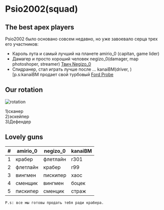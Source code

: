 # Psio2002(squad)
## The best apex players

Psio2002 было основано совсем недавно, но уже завоевало серца трех его участников:
- Кароль лута и самый лучший на планете amirio_0 (capitan, game lider) 
- Дамагер и просто хороший человек negizo_0(damager, map photoshoper, streamer) [Твич Negizo_0](https://www.twitch.tv/negizo_0)
- Спидранер, стал играть лучше после ... kanaiBM(driver, )   
[p.s:kanaiBM продает свой турбовый [Ford Probe](https://www.mashina.kg/details/ford-probe-61b4c5548937c724452850)

## Our rotation
![rotation](https://lh5.googleusercontent.com/6sKVPEc8SYY3ZFXOr1lLG29DOEzthAD24JFy6hu22WZZVEbHqcXh257_8g1MO61vjJ5hykQU12dxubputrzmmJFgM5j72pGrxbQg4q6mcJ5vvKuxYGFjLyvEGIned1lxsg=w1280)

1)сканер <br/>
2)эскейпер<br/>
3)Дефендер

## Lovely guns


| # | amirio_0 | negizo_0 | kanaiBM |
| - | ------ | ------ | ------ |
|1| крабер | флетлайн | r301 |
|2| флетлайн | крабер | r99 |
|3| вингмен | пискипер | хаос |
|4| сменщик | вингмен | боцек |
|5| пискипер | сменцик | страж |
    P.s: все мы готовы продать тебя ради крабера.
